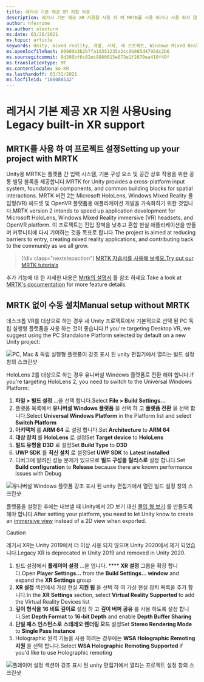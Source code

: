 ```yaml
---
title: 레거시 기본 제공 XR 지원 사용
description: 레거시 기본 제공 XR 지원을 사용 하 여 MRTK를 사용 하거나 사용 하지 않고 Unity 프로젝트를 설정 하는 방법을 알아봅니다.
author: hferrone
ms.author: alexturn
ms.date: 03/26/2021
ms.topic: article
keywords: Unity, mixed reality, 개발, 시작, 새 프로젝트, Windows Mixed Reality, UWP, XR, 성능, 레거시, mrtk
ms.openlocfilehash: 09989b3b2b7fa1d351235a2cc9b885d4795dc2b6
ms.sourcegitcommit: 8d386bf6c82ec9860815e873e1f2870ea410f40f
ms.translationtype: MT
ms.contentlocale: ko-KR
ms.lasthandoff: 03/31/2021
ms.locfileid: "106088532"
---
```

# <a name="using-legacy-built-in-xr-support"></a><span data-ttu-id="5a5c1-104">레거시 기본 제공 XR 지원 사용</span><span class="sxs-lookup"><span data-stu-id="5a5c1-104">Using Legacy built-in XR support</span></span>

## <a name="setting-up-your-project-with-mrtk"></a><span data-ttu-id="5a5c1-105">MRTK를 사용 하 여 프로젝트 설정</span><span class="sxs-lookup"><span data-stu-id="5a5c1-105">Setting up your project with MRTK</span></span>

<span data-ttu-id="5a5c1-106">Unity용 MRTK는 플랫폼 간 입력 시스템, 기본 구성 요소 및 공간 상호 작용을 위한 공통 빌딩 블록을 제공합니다.</span><span class="sxs-lookup"><span data-stu-id="5a5c1-106">MRTK for Unity provides a cross-platform input system, foundational components, and common building blocks for spatial interactions.</span></span> <span data-ttu-id="5a5c1-107">MRTK 버전 2는 Microsoft HoloLens, Windows Mixed Reality 몰입형(VR) 헤드셋 및 OpenVR 플랫폼용 애플리케이션 개발을 가속화하기 위한 것입니다.</span><span class="sxs-lookup"><span data-stu-id="5a5c1-107">MRTK version 2 intends to speed up application development for Microsoft HoloLens, Windows Mixed Reality immersive (VR) headsets, and OpenVR platform.</span></span> <span data-ttu-id="5a5c1-108">이 프로젝트는 진입 장벽을 낮추고 혼합 현실 애플리케이션을 만들며 커뮤니티에 다시 기여하는 것을 목표로 합니다.</span><span class="sxs-lookup"><span data-stu-id="5a5c1-108">The project is aimed at reducing barriers to entry, creating mixed reality applications, and contributing back to the community as we all grow.</span></span>

> [!div class="nextstepaction"]
> [<span data-ttu-id="5a5c1-109">MRTK 자습서를 사용해 보세요.</span><span class="sxs-lookup"><span data-stu-id="5a5c1-109">Try out our MRTK tutorials</span></span>](https://docs.microsoft.com/windows/mixed-reality/develop/unity/tutorials/mr-learning-base-02?tabs=wsa)

<span data-ttu-id="5a5c1-110">추가 기능에 대 한 자세한 내용은 [Mrtk의 설명서](/windows/mixed-reality/mrtk-unity) 를 참조 하세요.</span><span class="sxs-lookup"><span data-stu-id="5a5c1-110">Take a look at [MRTK's documentation](/windows/mixed-reality/mrtk-unity) for more feature details.</span></span>

## <a name="manual-setup-without-mrtk"></a><span data-ttu-id="5a5c1-111">MRTK 없이 수동 설치</span><span class="sxs-lookup"><span data-stu-id="5a5c1-111">Manual setup without MRTK</span></span>

<span data-ttu-id="5a5c1-112">데스크톱 VR를 대상으로 하는 경우 새 Unity 프로젝트에서 기본적으로 선택 된 PC 독립 실행형 플랫폼을 사용 하는 것이 좋습니다.</span><span class="sxs-lookup"><span data-stu-id="5a5c1-112">If you're targeting Desktop VR, we suggest using the PC Standalone Platform selected by default on a new Unity project:</span></span>

![PC, Mac & 독립 실행형 플랫폼이 강조 표시 된 unity 편집기에서 열리는 빌드 설정 창의 스크린샷](images/wmr-config-img-3.png)

<span data-ttu-id="5a5c1-114">HoloLens 2를 대상으로 하는 경우 유니버설 Windows 플랫폼로 전환 해야 합니다.</span><span class="sxs-lookup"><span data-stu-id="5a5c1-114">If you're targeting HoloLens 2, you need to switch to the Universal Windows Platform:</span></span>

1.  <span data-ttu-id="5a5c1-115">**파일 > 빌드 설정** ...을 선택 합니다.</span><span class="sxs-lookup"><span data-stu-id="5a5c1-115">Select **File > Build Settings...**</span></span>
2.  <span data-ttu-id="5a5c1-116">플랫폼 목록에서 **유니버설 Windows 플랫폼** 을 선택 하 고 **플랫폼 전환** 을 선택 합니다.</span><span class="sxs-lookup"><span data-stu-id="5a5c1-116">Select **Universal Windows Platform** in the Platform list and select **Switch Platform**</span></span>
3.  <span data-ttu-id="5a5c1-117">**아키텍처** 를 **ARM 64** 로 설정 합니다.</span><span class="sxs-lookup"><span data-stu-id="5a5c1-117">Set **Architecture** to **ARM 64**</span></span>
4.  <span data-ttu-id="5a5c1-118">**대상 장치** 를 **HoloLens** 로 설정</span><span class="sxs-lookup"><span data-stu-id="5a5c1-118">Set **Target device** to **HoloLens**</span></span>
5.  <span data-ttu-id="5a5c1-119">**빌드 유형을** **D3D** 로 설정</span><span class="sxs-lookup"><span data-stu-id="5a5c1-119">Set **Build Type** to **D3D**</span></span>
6.  <span data-ttu-id="5a5c1-120">**UWP SDK** 를 **최신 설치** 로 설정</span><span class="sxs-lookup"><span data-stu-id="5a5c1-120">Set **UWP SDK** to **Latest installed**</span></span>
7.  <span data-ttu-id="5a5c1-121">디버그에 알려진 성능 문제가 있으므로 **빌드 구성을** **릴리스로** 설정 합니다.</span><span class="sxs-lookup"><span data-stu-id="5a5c1-121">Set **Build configuration** to **Release** because there are known performance issues with Debug</span></span>

![유니버설 Windows 플랫폼 강조 표시 된 unity 편집기에서 열린 빌드 설정 창의 스크린샷](images/wmr-config-img-4.png)

<span data-ttu-id="5a5c1-123">플랫폼을 설정한 후에는 내보낼 때 Unity에서 2D 보기 대신 [몰입 형 보기](../../design/app-views.md) 를 만들도록 해야 합니다.</span><span class="sxs-lookup"><span data-stu-id="5a5c1-123">After setting your platform, you need to let Unity know to create an [immersive view](../../design/app-views.md) instead of a 2D view when exported.</span></span>

> [!CAUTION]
> <span data-ttu-id="5a5c1-124">레거시 XR는 Unity 2019에서 더 이상 사용 되지 않으며 Unity 2020에서 제거 되었습니다.</span><span class="sxs-lookup"><span data-stu-id="5a5c1-124">Legacy XR is deprecated in Unity 2019 and removed in Unity 2020.</span></span>

1. <span data-ttu-id="5a5c1-125">빌드 설정에서 **플레이어 설정** ...을 엽니다. \*\*\*\* **XR 설정** 그룹을 확장 합니다.</span><span class="sxs-lookup"><span data-stu-id="5a5c1-125">Open **Player Settings...** from the **Build Settings... window** and expand the **XR Settings** group</span></span>
2. <span data-ttu-id="5a5c1-126">**XR 설정** 섹션에서 가상 현실 **지원 됨** 을 선택 하 여 가상 현실 장치 목록을 추가 합니다.</span><span class="sxs-lookup"><span data-stu-id="5a5c1-126">In the **XR Settings** section, select **Virtual Reality Supported** to add the Virtual Reality Devices list</span></span>
3. <span data-ttu-id="5a5c1-127">**깊이 형식을** **16 비트 깊이로** 설정 하 고 **깊이 버퍼 공유** 를 사용 하도록 설정 합니다.</span><span class="sxs-lookup"><span data-stu-id="5a5c1-127">Set **Depth Format** to **16-bit Depth** and enable **Depth Buffer Sharing**</span></span>
4. <span data-ttu-id="5a5c1-128">**단일 패스 인스턴스로** **스테레오 렌더링 모드** 설정</span><span class="sxs-lookup"><span data-stu-id="5a5c1-128">Set **Stereo Rendering Mode** to **Single Pass Instance**</span></span>
5. <span data-ttu-id="5a5c1-129">Holographic 원격 기능을 사용 하려는 경우에는 **WSA Holographic Remoting 지원** 을 선택 합니다.</span><span class="sxs-lookup"><span data-stu-id="5a5c1-129">Select **WSA Holographic Remoting Supported** if you'd like to use Holographic remoting</span></span> 

![플레이어 설정 섹션이 강조 표시 된 unity 편집기에서 열리는 프로젝트 설정 창의 스크린샷](images/wmr-config-img-9.png)